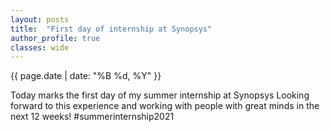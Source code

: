 ```yaml
---
layout: posts
title:  "First day of internship at Synopsys"
author_profile: true
classes: wide
---
```

<p class="page__meta"> <i class="fas fa-calendar-alt" aria-hidden="true"></i> {{ page.date | date: "%B %d, %Y" }}</p>
<p>
  Today marks the first day of my summer internship at Synopsys Looking forward to this experience and working with people with great minds in the next 12 weeks! #summerinternship2021
</p>
